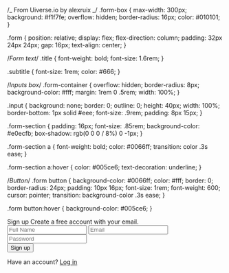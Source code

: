 /_ From Uiverse.io by alexruix _/
.form-box {
max-width: 300px;
background: #f1f7fe;
overflow: hidden;
border-radius: 16px;
color: #010101;
}

.form {
position: relative;
display: flex;
flex-direction: column;
padding: 32px 24px 24px;
gap: 16px;
text-align: center;
}

/_Form text_/
.title {
font-weight: bold;
font-size: 1.6rem;
}

.subtitle {
font-size: 1rem;
color: #666;
}

/_Inputs box_/
.form-container {
overflow: hidden;
border-radius: 8px;
background-color: #fff;
margin: 1rem 0 .5rem;
width: 100%;
}

.input {
background: none;
border: 0;
outline: 0;
height: 40px;
width: 100%;
border-bottom: 1px solid #eee;
font-size: .9rem;
padding: 8px 15px;
}

.form-section {
padding: 16px;
font-size: .85rem;
background-color: #e0ecfb;
box-shadow: rgb(0 0 0 / 8%) 0 -1px;
}

.form-section a {
font-weight: bold;
color: #0066ff;
transition: color .3s ease;
}

.form-section a:hover {
color: #005ce6;
text-decoration: underline;
}

/_Button_/
.form button {
background-color: #0066ff;
color: #fff;
border: 0;
border-radius: 24px;
padding: 10px 16px;
font-size: 1rem;
font-weight: 600;
cursor: pointer;
transition: background-color .3s ease;
}

.form button:hover {
background-color: #005ce6;
}

<!-- From Uiverse.io by alexruix -->
<div class="form-box">
<form class="form">
    <span class="title">Sign up</span>
    <span class="subtitle">Create a free account with your email.</span>
    <div class="form-container">
      <input type="text" class="input" placeholder="Full Name">
			<input type="email" class="input" placeholder="Email">
			<input type="password" class="input" placeholder="Password">
    </div>
    <button>Sign up</button>
</form>
<div class="form-section">
  <p>Have an account? <a href="">Log in</a> </p>
</div>
</div>
